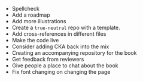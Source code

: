 * Spellcheck
* Add a roadmap
* Add more illustrations
* Create a `true-neutral` repo with a template.
* Add cross-references in different files
* Make the code live
* Consider adding CKA back into the mix
* Creating an accompanying repository for the book
* Get feedback from reviewers
* Give people a place to chat about the book
* Fix font changing on changing the page